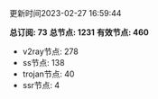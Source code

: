 更新时间2023-02-27 16:59:44

**总订阅: 73**
**总节点: 1231**
**有效节点: 460**
- v2ray节点: 278
- ss节点: 138
- trojan节点: 40
- ssr节点: 4
